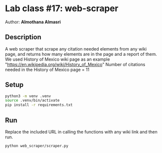 # Lab class #17: web-scraper

Author: **Almothana Almasri**

## Description

A web scraper that scrape any citation needed elements from any wiki page, and returns how many elements are in the page and a report of them.
We used History of Mexico wiki page as an example "https://en.wikipedia.org/wiki/History_of_Mexico"
Number of citations needed in the History of Mexico page = 11

## Setup

```bash
python3 -m venv .venv
source .venv/bin/activate
pip install -r requirements.txt
```

## Run

Replace the included URL in calling the functions with any wiki link and then run.

```bash
python web_scraper/scraper.py
```